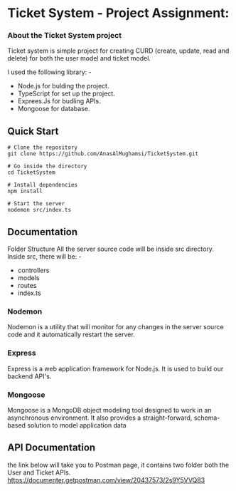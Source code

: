# Ticket System - Project Assignment:

### About the Ticket System project
Ticket system is simple project for creating CURD (create, update, read and delete) for both the user model and ticket model.

I used the following library: -
- Node.js for bulding the project.    
- TypeScript for set up the project.
- Exprees.Js for budling APIs.
- Mongoose for database.


## Quick Start
```
# Clone the repository
git clone https://github.com/AnasAlMughamsi/TicketSystem.git

# Go inside the directory
cd TicketSystem

# Install dependencies
npm install

# Start the server
nodemon src/index.ts
```



## Documentation
Folder Structure
All the server source code will be inside src directory. Inside src, there will be: -
- controllers
- models
- routes
- index.ts

### Nodemon
Nodemon is a utility that will monitor for any changes in the server source code and it automatically restart the server. 

### Express
Express is a web application framework for Node.js. It is used to build our backend API's.

### Mongoose
Mongoose is a MongoDB object modeling tool designed to work in an asynchronous environment. It also provides a straight-forward, schema-based solution to model application data


## API Documentation
the link below will take you to Postman page, it contains two folder both the User and Ticket APIs.
https://documenter.getpostman.com/view/20437573/2s9Y5VVQ83
